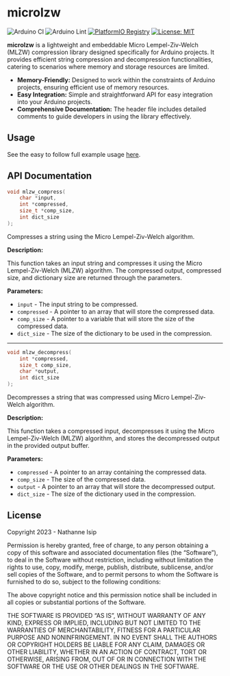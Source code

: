 # microlzw

![Arduino CI](https://github.com/nthnn/microlzw/actions/workflows/arduino_ci.yml/badge.svg) ![Arduino Lint](https://github.com/nthnn/microlzw/actions/workflows/arduino_lint.yml/badge.svg) [![PlatformIO Registry](https://badges.registry.platformio.org/packages/nthnn/library/microlzw.svg)](https://registry.platformio.org/libraries/nthnn/microlzw) [![License: MIT](https://img.shields.io/badge/License-MIT-yellow.svg)](https://github.com/nthnn/microlzw/blob/main/LICENSE)

**microlzw** is a lightweight and embeddable Micro Lempel-Ziv-Welch (MLZW) compression library designed specifically for Arduino projects. It provides efficient string compression and decompression functionalities, catering to scenarios where memory and storage resources are limited.

- **Memory-Friendly:** Designed to work within the constraints of Arduino projects, ensuring efficient use of memory resources.
- **Easy Integration:** Simple and straightforward API for easy integration into your Arduino projects.
- **Comprehensive Documentation:** The header file includes detailed comments to guide developers in using the library effectively.

## Usage

See the easy to follow full example usage [here](examples/full_example/full_example.ino).

## API Documentation

```c
void mlzw_compress(
    char *input,
    int *compressed,
    size_t *comp_size,
    int dict_size
);
```

Compresses a string using the Micro Lempel-Ziv-Welch algorithm.

**Description:**

This function takes an input string and compresses it using the Micro Lempel-Ziv-Welch (MLZW) algorithm. The compressed output, compressed size, and dictionary size are returned through the parameters.

**Parameters:**

- `input` - The input string to be compressed.
- `compressed` - A pointer to an array that will store the compressed data.
- `comp_size` - A pointer to a variable that will store the size of the compressed data.
- `dict_size` - The size of the dictionary to be used in the compression.

---

```c
void mlzw_decompress(
    int *compressed,
    size_t comp_size,
    char *output,
    int dict_size
);
```

Decompresses a string that was compressed using Micro Lempel-Ziv-Welch algorithm.

**Description:**

This function takes a compressed input, decompresses it using the Micro Lempel-Ziv-Welch (MLZW) algorithm, and stores the decompressed output in the provided output buffer.

**Parameters:**

- `compressed` - A pointer to an array containing the compressed data.
- `comp_size` - The size of the compressed data.
- `output` - A pointer to an array that will store the decompressed output.
- `dict_size` - The size of the dictionary used in the compression.

## License

Copyright 2023 - Nathanne Isip

Permission is hereby granted, free of charge, to any person obtaining a copy of this software and associated documentation files (the “Software”), to deal in the Software without restriction, including without limitation the rights to use, copy, modify, merge, publish, distribute, sublicense, and/or sell copies of the Software, and to permit persons to whom the Software is furnished to do so, subject to the following conditions:

The above copyright notice and this permission notice shall be included in all copies or substantial portions of the Software.

THE SOFTWARE IS PROVIDED “AS IS”, WITHOUT WARRANTY OF ANY KIND, EXPRESS OR IMPLIED, INCLUDING BUT NOT LIMITED TO THE WARRANTIES OF MERCHANTABILITY, FITNESS FOR A PARTICULAR PURPOSE AND NONINFRINGEMENT. IN NO EVENT SHALL THE AUTHORS OR COPYRIGHT HOLDERS BE LIABLE FOR ANY CLAIM, DAMAGES OR OTHER LIABILITY, WHETHER IN AN ACTION OF CONTRACT, TORT OR OTHERWISE, ARISING FROM, OUT OF OR IN CONNECTION WITH THE SOFTWARE OR THE USE OR OTHER DEALINGS IN THE SOFTWARE.